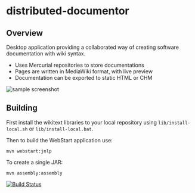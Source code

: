 distributed-documentor
======================

Overview
--------

Desktop application providing a collaborated way of creating software documentation with wiki syntax.

* Uses Mercurial repositories to store documentations
* Pages are written in MediaWiki format, with live preview
* Documentation can be exported to static HTML or CHM
 
![sample screenshot](https://raw.github.com/vigoo/distributed-documentor/master/doc/media/DistributedDocumentor.png "Sample screenshot")

Building
--------
First install the wikitext libraries to your local repository using `lib/install-local.sh` or `lib/install-local.bat`.

Then to build the WebStart application use:
```
mvn webstart:jnlp
```

To create a single JAR:

```
mvn assembly:assembly
```

[![Build Status](https://travis-ci.org/vigoo/distributed-documentor.svg?branch=master)](https://travis-ci.org/vigoo/distributed-documentor)
